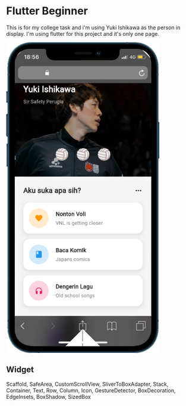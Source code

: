 # Flutter Beginner

This is for my college task and i'm using Yuki Ishikawa as the person in display. I'm using flutter for this project and it's only one page. 

![Untitled](https://github.com/Widyantari/flutter4yuki/blob/master/assets/images/display.png)

## Widget 
Scaffold, SafeArea, CustomScrollView, SliverToBoxAdapter, Stack, Container, Text, Row, Column, Icon, GestureDetector, BoxDecoration, EdgeInsets, BoxShadow, SizedBox



